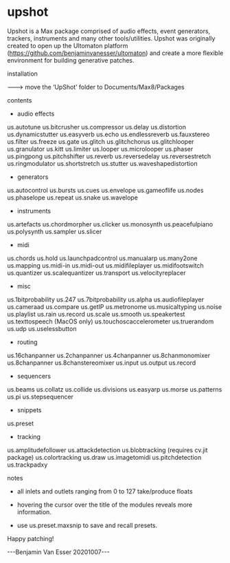 # upshot

Upshot is a Max package comprised of audio effects, event generators, trackers, instruments and many other tools/utilities. Upshot was originally created to open up the Ultomaton platform (https://github.com/benjaminvanesser/ultomaton) and create a more flexible environment for building generative patches.

installation

---> move the ‘UpShot’ folder to Documents/Max8/Packages


contents

- audio effects

us.autotune
us.bitcrusher
us.compressor
us.delay
us.distortion
us.dynamicstutter
us.easyverb
us.echo
us.endlessreverb
us.fauxstereo
us.filter
us.freeze
us.gate
us.glitch
us.glitchchorus
us.glitchlooper
us.granulator
us.kitt
us.limiter
us.looper
us.microlooper
us.phaser
us.pingpong
us.pitchshifter
us.reverb
us.reversedelay
us.reversestretch
us.ringmodulator
us.shortstretch
us.stutter
us.waveshapedistortion

- generators

us.autocontrol
us.bursts
us.cues
us.envelope
us.gameoflife
us.nodes
us.phaselope
us.repeat
us.snake
us.wavelope

- instruments

us.artefacts
us.chordmorpher
us.clicker
us.monosynth
us.peacefulpiano
us.polysynth
us.sampler
us.slicer

- midi

us.chords
us.hold
us.launchpadcontrol
us.manualarp
us.many2one
us.mapping
us.midi-in
us.midi-out
us.midifileplayer
us.midifootswitch
us.quantizer
us.scalequantizer
us.transport
us.velocityreplacer

- misc

us.1bitprobability
us.247
us.7bitprobability
us.alpha
us.audiofileplayer
us.cameraad
us.compare
us.getIP
us.metronome
us.musicaltyping
us.noise
us.playlist
us.rain
us.record
us.scale
us.smooth
us.speakertest
us.texttospeech (MacOS only)
us.touchoscaccelerometer
us.truerandom
us.udp
us.uselessbutton

- routing

us.16chanpanner
us.2chanpanner
us.4chanpanner
us.8chanmonomixer
us.8chanpanner
us.8chanstereomixer
us.input
us.output
us.record

- sequencers

us.beams
us.collatz
us.collide
us.divisions
us.easyarp
us.morse
us.patterns
us.pi
us.stepsequencer

- snippets

us.preset

- tracking

us.amplitudefollower
us.attackdetection
us.blobtracking (requires cv.jit package)
us.colortracking
us.draw
us.imagetomidi
us.pitchdetection
us.trackpadxy


notes

- all inlets and outlets ranging from 0 to 127 take/produce floats

- hovering the cursor over the title of the modules reveals more information.

- use us.preset.maxsnip to save and recall presets.


Happy patching!


---Benjamin Van Esser 20201007---
